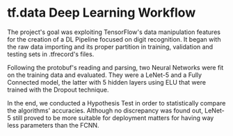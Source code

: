 # tf.data Deep Learning Workflow
The project's goal was exploiting TensorFlow's data manipulation features for the creation of a DL Pipeline focused on digit recognition. It began with the raw data importing and its proper partition in training, validation and testing sets in .tfrecord's files.

Following the protobuf's reading and parsing, two Neural Networks were fit on the training data and evaluated. They were a LeNet-5 and a Fully Connected model, the latter with 5 hidden layers using ELU that were trained with the Dropout technique.

In the end, we conducted a Hypothesis Test in order to statistically compare the algorithms' accuracies. Although no discrepancy was found out, LeNet-5 still proved to be more suitable for deployment matters for having way less parameters than the FCNN.

